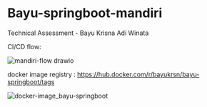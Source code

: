 # Bayu-springboot-mandiri

Technical Assessment - Bayu Krisna Adi Winata

CI/CD flow:

![mandiri-flow drawio](https://user-images.githubusercontent.com/96294690/170948684-6b489aa5-a9a4-4b48-aae1-f30e1e107d50.png)

docker image registry : https://hub.docker.com/r/bayukrsn/bayu-springboot/tags

![docker-image_bayu-springboot](https://user-images.githubusercontent.com/96294690/170938946-db281164-980f-444a-a0b5-5f8e35e9fe8c.png)
